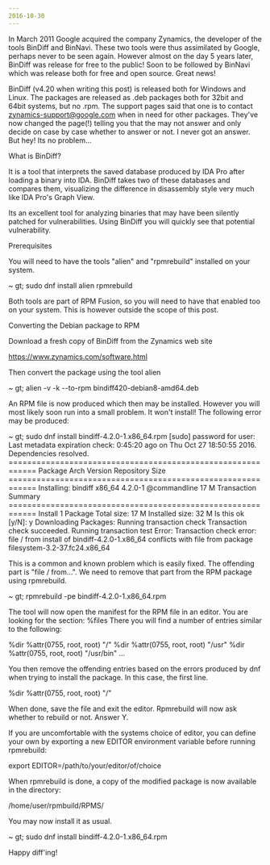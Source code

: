```yaml
---
2016-10-30
---
```


In March 2011 Google acquired the company Zynamics, the developer of the tools BinDiff and BinNavi. These two tools were thus assimilated by Google, perhaps never to be seen again. However almost on the day 5 years later, BinDiff was release for free to the public! Soon to be followed by BinNavi which was release both for free and open source. Great news!

BinDiff (v4.20 when writing this post) is released both for Windows and Linux. The packages are released as .deb packages both for 32bit and 64bit systems, but no .rpm. The support pages said that one is to contact zynamics-support@google.com when in need for other packages. They've now changed the page(!) telling you that the may not answer and only decide on case by case whether to answer or not. I never got an answer.  But hey! Its no problem...

What is BinDiff?

It is a tool that interprets the saved database produced by IDA Pro after loading a binary into IDA. BinDiff takes two of these databases and compares them, visualizing the difference in disassembly style very much like IDA Pro's Graph View.

Its an excellent tool for analyzing binaries that may have been silently patched for vulnerabilities. Using BinDiff you will quickly see that potential vulnerability.

Prerequisites

You will need to have the tools "alien" and "rpmrebuild" installed on your system.

~
gt; sudo dnf install alien rpmrebuild

Both tools are part of RPM Fusion, so you will need to have that enabled too on your system. This is however outside the scope of this post.

Converting the Debian package to RPM

Download a fresh copy of BinDiff from the Zynamics web site

https://www.zynamics.com/software.html


Then convert the package using the tool alien

~
gt; alien -v -k --to-rpm bindiff420-debian8-amd64.deb

An RPM file is now produced which then may be installed. However you will most likely soon run into a small problem. It won't install! The following error may be produced:

~
gt; sudo dnf install bindiff-4.2.0-1.x86_64.rpm [sudo] password for user: Last metadata expiration check: 0:45:20 ago on Thu Oct 27 18:50:55 2016. Dependencies resolved. ============================================================ Package Arch Version Repository Size ============================================================ Installing: bindiff x86_64 4.2.0-1 @commandline 17 M Transaction Summary ============================================================ Install 1 Package Total size: 17 M Installed size: 32 M Is this ok [y/N]: y Downloading Packages: Running transaction check Transaction check succeeded. Running transaction test Error: Transaction check error: file / from install of bindiff-4.2.0-1.x86_64 conflicts with file from package filesystem-3.2-37.fc24.x86_64

This is a common and known problem which is easily fixed. The offending part is "file / from...". We need to remove that part from the RPM package using rpmrebuild.

~
gt; rpmrebuild -pe bindiff-4.2.0-1.x86_64.rpm

The tool will now open the manifest for the RPM file in an editor. You are looking for the section: %files There you will find a number of entries similar to the following:

%dir %attr(0755, root, root) "/"
%dir %attr(0755, root, root) "/usr"
%dir %attr(0755, root, root) "/usr/bin"
...

You then remove the offending entries based on the errors produced by dnf when trying to install the package. In this case, the first line.

%dir %attr(0755, root, root) "/"

When done, save the file and exit the editor. Rpmrebuild will now ask whether to rebuild or not. Answer Y.

If you are uncomfortable with the systems choice of editor, you can define your own by exporting a new EDITOR environment variable before running rpmrebuild:

export EDITOR=/path/to/your/editor/of/choice

When rpmrebuild is done, a copy of the modified package is now available in the directory:

/home/user/rpmbuild/RPMS/

You may now install it as usual.

~
gt; sudo dnf install bindiff-4.2.0-1.x86_64.rpm

Happy diff'ing!